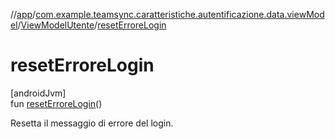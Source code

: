 //[app](../../../index.md)/[com.example.teamsync.caratteristiche.autentificazione.data.viewModel](../index.md)/[ViewModelUtente](index.md)/[resetErroreLogin](reset-errore-login.md)

# resetErroreLogin

[androidJvm]\
fun [resetErroreLogin](reset-errore-login.md)()

Resetta il messaggio di errore del login.
